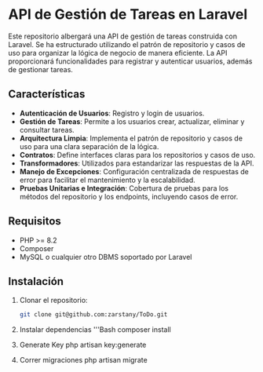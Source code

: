 # API de Gestión de Tareas en Laravel

Este repositorio albergará una API de gestión de tareas construida con Laravel. Se ha estructurado utilizando el patrón de repositorio y casos de uso para organizar la lógica de negocio de manera eficiente. La API proporcionará funcionalidades para registrar y autenticar usuarios, además de gestionar tareas.

## Características

- **Autenticación de Usuarios**: Registro y login de usuarios.
- **Gestión de Tareas**: Permite a los usuarios crear, actualizar, eliminar y consultar tareas.
- **Arquitectura Limpia**: Implementa el patrón de repositorio y casos de uso para una clara separación de la lógica.
- **Contratos**: Define interfaces claras para los repositorios y casos de uso.
- **Transformadores**: Utilizados para estandarizar las respuestas de la API.
- **Manejo de Excepciones**: Configuración centralizada de respuestas de error para facilitar el mantenimiento y la escalabilidad.
- **Pruebas Unitarias e Integración**: Cobertura de pruebas para los métodos del repositorio y los endpoints, incluyendo casos de error.

## Requisitos

- PHP >= 8.2
- Composer
- MySQL o cualquier otro DBMS soportado por Laravel

## Instalación

1. Clonar el repositorio:
   ```bash
   git clone git@github.com:zarstany/ToDo.git
2. Instalar dependencias
    '''Bash
    composer install

3. Generate Key
   php artisan key:generate

4. Correr migraciones
    php artisan migrate
